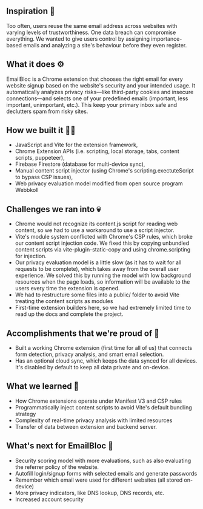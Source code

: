 ## Inspiration 🧠
Too often, users reuse the same email address across websites with varying levels of trustworthiness. One data breach can compromise everything. We wanted to give users control by assigning importance-based emails and analyzing a site's behaviour before they even register.

## What it does ⚙️
EmailBloc is a Chrome extension that chooses the right email for every website signup based on the website's security and your intended usage. It automatically analyzes privacy risks—like third-party cookies and insecure connections—and selects one of your predefined emails (important, less important, unimportant, etc.). This keep your primary inbox safe and declutters spam from risky sites.

## How we built it 👷🔧
- JavaScript and Vite for the extension framework,
- Chrome Extension APIs (i.e. scripting, local storage, tabs, content scripts, puppeteer),
- Firebase Firestore (database for multi-device sync),
- Manual content script injector (using Chrome's scripting.exectuteScript to bypass CSP issues),
- Web privacy evaluation model modified from open source program Webbkoll

## Challenges we ran into 💀
- Chrome would not recognize its content.js script for reading web content, so we had to use a workaround to use a script injector.
- Vite's module system conflicted with Chrome's CSP rules, which broke our content script injection code. We fixed this by copying unbundled content scripts via vite-plugin-static-copy and using chrome.scripting for injection.
- Our privacy evaluation model is a little slow (as it has to wait for all requests to be complete), which takes away from the overall user experience. We solved this by running the model with low background resources when the page loads, so information will be available to the users every time the extension is opened.
- We had to restructure some files into a public/ folder to avoid Vite treating the content scripts as modules
- First-time extension builders here, so we had extremely limited time to read up the docs and complete the project.

## Accomplishments that we're proud of 🎉
- Built a working Chrome extension (first time for all of us) that connects form detection, privacy analysis, and smart email selection.
- Has an optional cloud sync, which keeps the data synced for all devices. It's disabled by default to keep all data private and on-device.

##  What we learned 📝
- How Chrome extensions operate under Manifest V3 and CSP rules
- Programmatically inject content scripts to avoid Vite's default bundling strategy
- Complexity of real-time privacy analysis with limited resources
- Transfer of data between extension and backend server.

## What's next for EmailBloc 🔮
- Security scoring model with more evaluations, such as also evaluating the referrer policy of the website.
- Autofill login/signup forms with selected emails and generate passwords
- Remember which email were used for different websites (all stored on-device)
- More privacy indicators, like DNS lookup, DNS records, etc.
- Increased account security
